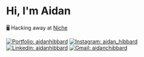 # Hi, I'm Aidan

🖥️ Hacking away at [Niche](https://www.nicheandleads.com/)

[![Portfolio: aidanhibbard](https://img.shields.io/badge/Portfolio-20B2AA?style=for-the-badge&logo=nuxt)](https://aidanhibbard.dev/)
[![Instagram: aidan_hibbard](https://img.shields.io/badge/Instagram-E4405F?style=for-the-badge&logo=instagram&logoColor=white)](https://www.instagram.com/aidan_hibbard/)
[![Linkedin: aidanhibbard](https://img.shields.io/badge/LinkedIn-0077B5?style=for-the-badge&logo=linkedin&logoColor=white)](https://www.linkedin.com/in/aidan-hibbard/)
[![Gmail: aidanchibbard](https://img.shields.io/badge/Gmail-D14836?style=for-the-badge&logo=gmail&logoColor=white)](mailto:aidanchibbard@gmail.com)

